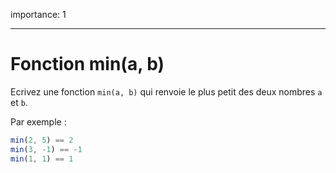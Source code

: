 importance: 1

---

# Fonction min(a, b)

Ecrivez une fonction `min(a, b)` qui renvoie le plus petit des deux nombres `a` et `b`.

Par exemple :

```js
min(2, 5) == 2
min(3, -1) == -1
min(1, 1) == 1
```